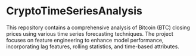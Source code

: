 # CryptoTimeSeriesAnalysis
This repository contains a comprehensive analysis of Bitcoin (BTC) closing prices using various time series forecasting techniques. The project focuses on feature engineering to enhance model performance, incorporating lag features, rolling statistics, and time-based attributes.
